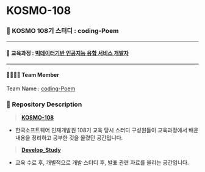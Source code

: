 # KOSMO-108

### 🙂 KOSMO 108기 스터디 : coding-Poem

<hr>

#### 🏫 교육과정 : [빅데이터기반 인공지능 융합 서비스 개발자](https://www.ikosmo.co.kr/lecture/LectureListViewRecruited.ans?lectureId=313)

<hr>

#### 👨‍👨‍👧‍👦 Team Member

Team Name : [coding-Poem](https://github.com/orgs/coding-Poem/teams/coding-poem)


### 📁 Repository Description

> **[KOSMO-108](https://github.com/coding-Poem/KOSMO-108)**

- 한국소프트웨어 인재개발원 108기 교육 당시 스터디 구성원들이 교육과정에서 배운 내용을 정리하고 공부한 것을 올렸던 공간입니다.

> **[Develop_Study](https://github.com/coding-Poem/Develop_Study)**

- 교육 수료 후, 개별적으로 개발 스터디 후, 발표 관련 자료를 올리는 공간입니다.
